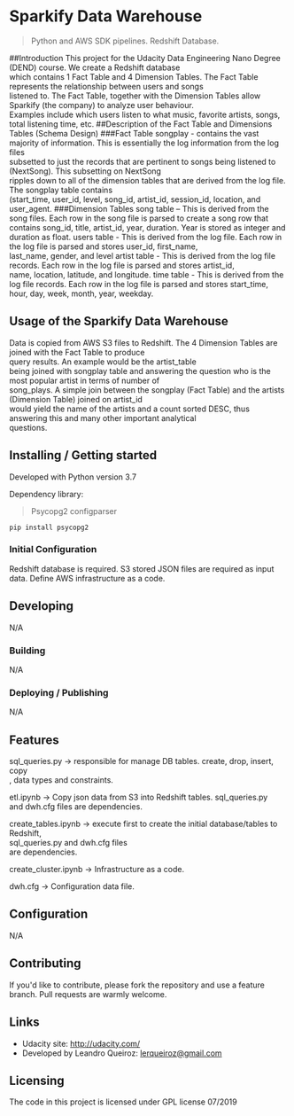 
# Sparkify Data Warehouse
> Python and AWS SDK pipelines. Redshift Database.

##Introduction
This project for the Udacity Data Engineering Nano Degree (DEND) course. We create a Redshift database \
which contains 1 Fact Table and 4 Dimension Tables. The Fact Table represents the relationship between users and songs \
listened to. The Fact Table, together with the Dimension Tables allow Sparkify (the company) to analyze user behaviour. \
Examples include which users listen to what music, favorite artists, songs, total listening time, etc.
##Description of the Fact Table and Dimensions Tables (Schema Design)
###Fact Table 
songplay - contains the vast majority of information. This is essentially the log information from the log files \
subsetted to just the records that are pertinent to songs being listened to (NextSong). This subsetting on NextSong \
ripples down to all of the dimension tables that are derived from the log file. The songplay table contains \
(start_time, user_id, level, song_id, artist_id, session_id, location, and user_agent.
###Dimension Tables
song table – This is derived from the song files. Each row in the song file is parsed to create a song row that \
contains song_id, title, artist_id, year, duration. Year is stored as integer and duration as float. 
users table  - This is derived from the log file. Each row in the log file is parsed and stores user_id, first_name,  \
last_name, gender,  and level
artist table  - This is derived from the log file records. Each row in the log file is parsed and stores artist_id, \
name, location, latitude, and longitude.
time table  - This is derived from the log file records. Each row in the log file is parsed and stores start_time, \
hour, day, week, month, year, weekday.
## Usage of the Sparkify Data Warehouse
Data is copied from AWS S3 files to Redshift. The 4 Dimension Tables are joined with the Fact Table to produce \
query results. An example would be the artist_table \
being joined with songplay table and answering the question who is the most popular artist in terms of number of \
song_plays. A simple join between the songplay (Fact Table) and the artists (Dimension Table) joined on artist_id \
would yield the name of the artists and a count sorted DESC, thus answering this and many other important analytical \
questions.  

## Installing / Getting started

Developed with Python version 3.7

Dependency library:
>Psycopg2
configparser

```shell
pip install psycopg2
```

### Initial Configuration

Redshift database is required.
S3 stored JSON files are required as input data.
Define AWS infrastructure as a code.

## Developing

N/A

### Building

N/A

### Deploying / Publishing

N/A

## Features

sql_queries.py -> responsible for manage DB tables. create, drop, insert, copy \
, data types and constraints.

etl.ipynb -> Copy json data from S3 into Redshift tables. sql_queries.py \
and dwh.cfg files are dependencies.

create_tables.ipynb -> execute first to create the initial database/tables to Redshift, \
sql_queries.py and dwh.cfg files \
are dependencies.

create_cluster.ipynb -> Infrastructure as a code.

dwh.cfg -> Configuration data file.

## Configuration

N/A

## Contributing

If you'd like to contribute, please fork the repository and use a feature
branch. Pull requests are warmly welcome.

## Links

- Udacity site: http://udacity.com/
- Developed by Leandro Queiroz: lerqueiroz@gmail.com

## Licensing

The code in this project is licensed under GPL license
07/2019

